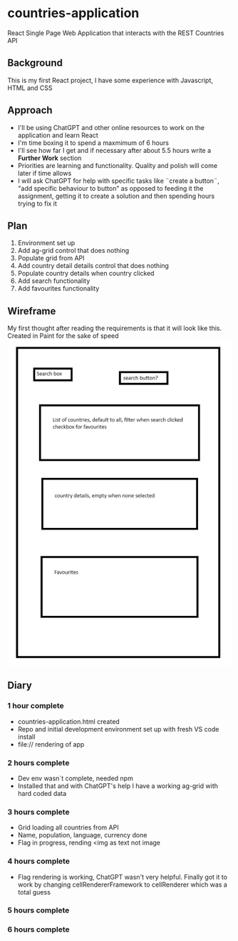 # countries-application
React Single Page Web Application that interacts with the REST Countries API
## Background
This is my first React project, I have some experience with Javascript, HTML and CSS
## Approach
- I'll be using ChatGPT and other online resources to work on the application and learn React
- I'm time boxing it to spend a maxmimum of 6 hours
- I'll see how far I get and if necessary after about 5.5 hours write a **Further Work** section
- Priorities are learning and functionality. Quality and polish will come later if time allows
- I will ask ChatGPT for help with specific tasks like ¨create a button¨, "add specific behaviour to button" as opposed to feeding it the assignment, getting it to create a solution and then spending hours trying to fix it
## Plan
1. Environment set up
2. Add ag-grid control that does nothing
3. Populate grid from API
4. Add country detail details control that does nothing
5. Populate country details when country clicked
6. Add search functionality
7. Add favourites functionality
## Wireframe
My first thought after reading the requirements is that it will look like this. Created in Paint for the sake of speed
![wireframe](wireframe.png)
## Diary
### 1 hour complete
- countries-application.html created
- Repo and initial development environment set up with fresh VS code install
- file:// rendering of app
### 2 hours complete
- Dev env wasn´t complete, needed npm
- Installed that and with ChatGPT's help I have a working ag-grid with hard coded data
### 3 hours complete
- Grid loading all countries from API
- Name, population, language, currency done
- Flag in progress, rending <img as text not image
### 4 hours complete
- Flag rendering is working, ChatGPT wasn't very helpful. Finally got it to work by changing cellRendererFramework to cellRenderer which was a total guess
### 5 hours complete
### 6 hours complete
